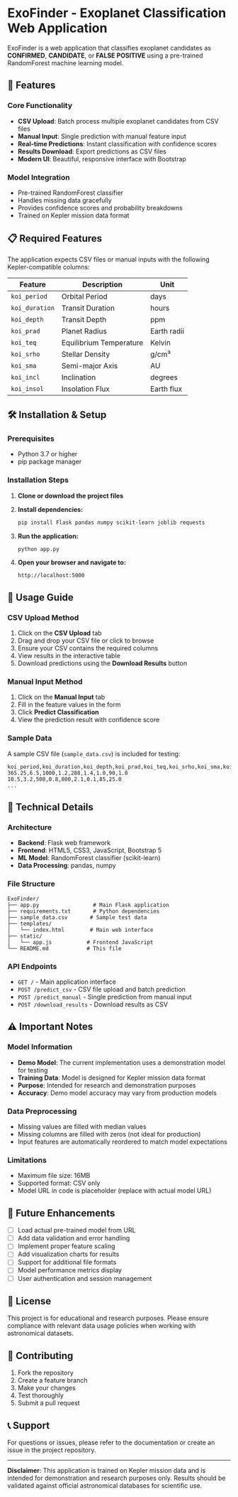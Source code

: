# ExoFinder - Exoplanet Classification Web Application

ExoFinder is a web application that classifies exoplanet candidates as **CONFIRMED**, **CANDIDATE**, or **FALSE POSITIVE** using a pre-trained RandomForest machine learning model.

## 🚀 Features

### Core Functionality
- **CSV Upload**: Batch process multiple exoplanet candidates from CSV files
- **Manual Input**: Single prediction with manual feature input
- **Real-time Predictions**: Instant classification with confidence scores
- **Results Download**: Export predictions as CSV files
- **Modern UI**: Beautiful, responsive interface with Bootstrap

### Model Integration
- Pre-trained RandomForest classifier
- Handles missing data gracefully
- Provides confidence scores and probability breakdowns
- Trained on Kepler mission data format

## 📋 Required Features

The application expects CSV files or manual inputs with the following Kepler-compatible columns:

| Feature | Description | Unit |
|---------|-------------|------|
| `koi_period` | Orbital Period | days |
| `koi_duration` | Transit Duration | hours |
| `koi_depth` | Transit Depth | ppm |
| `koi_prad` | Planet Radius | Earth radii |
| `koi_teq` | Equilibrium Temperature | Kelvin |
| `koi_srho` | Stellar Density | g/cm³ |
| `koi_sma` | Semi-major Axis | AU |
| `koi_incl` | Inclination | degrees |
| `koi_insol` | Insolation Flux | Earth flux |

## 🛠️ Installation & Setup

### Prerequisites
- Python 3.7 or higher
- pip package manager

### Installation Steps

1. **Clone or download the project files**
2. **Install dependencies:**
   ```bash
   pip install Flask pandas numpy scikit-learn joblib requests
   ```
   
3. **Run the application:**
   ```bash
   python app.py
   ```

4. **Open your browser and navigate to:**
   ```
   http://localhost:5000
   ```

## 📖 Usage Guide

### CSV Upload Method
1. Click on the **CSV Upload** tab
2. Drag and drop your CSV file or click to browse
3. Ensure your CSV contains the required columns
4. View results in the interactive table
5. Download predictions using the **Download Results** button

### Manual Input Method
1. Click on the **Manual Input** tab
2. Fill in the feature values in the form
3. Click **Predict Classification**
4. View the prediction result with confidence score

### Sample Data
A sample CSV file (`sample_data.csv`) is included for testing:
```csv
koi_period,koi_duration,koi_depth,koi_prad,koi_teq,koi_srho,koi_sma,koi_incl,koi_insol
365.25,6.5,1000,1.2,288,1.4,1.0,90,1.0
10.5,3.2,500,0.8,800,2.1,0.1,85,25.0
...
```

## 🔧 Technical Details

### Architecture
- **Backend**: Flask web framework
- **Frontend**: HTML5, CSS3, JavaScript, Bootstrap 5
- **ML Model**: RandomForest classifier (scikit-learn)
- **Data Processing**: pandas, numpy

### File Structure
```
ExoFinder/
├── app.py                 # Main Flask application
├── requirements.txt       # Python dependencies
├── sample_data.csv       # Sample test data
├── templates/
│   └── index.html        # Main web interface
├── static/
│   └── app.js           # Frontend JavaScript
└── README.md            # This file
```

### API Endpoints
- `GET /` - Main application interface
- `POST /predict_csv` - CSV file upload and batch prediction
- `POST /predict_manual` - Single prediction from manual input
- `POST /download_results` - Download results as CSV

## ⚠️ Important Notes

### Model Information
- **Demo Model**: The current implementation uses a demonstration model for testing
- **Training Data**: Model is designed for Kepler mission data format
- **Purpose**: Intended for research and demonstration purposes
- **Accuracy**: Demo model accuracy may vary from production models

### Data Preprocessing
- Missing values are filled with median values
- Missing columns are filled with zeros (not ideal for production)
- Input features are automatically reordered to match model expectations

### Limitations
- Maximum file size: 16MB
- Supported format: CSV only
- Model URL in code is placeholder (replace with actual model URL)

## 🔮 Future Enhancements

- [ ] Load actual pre-trained model from URL
- [ ] Add data validation and error handling
- [ ] Implement proper feature scaling
- [ ] Add visualization charts for results
- [ ] Support for additional file formats
- [ ] Model performance metrics display
- [ ] User authentication and session management

## 📄 License

This project is for educational and research purposes. Please ensure compliance with relevant data usage policies when working with astronomical datasets.

## 🤝 Contributing

1. Fork the repository
2. Create a feature branch
3. Make your changes
4. Test thoroughly
5. Submit a pull request

## 📞 Support

For questions or issues, please refer to the documentation or create an issue in the project repository.

---

**Disclaimer**: This application is trained on Kepler mission data and is intended for demonstration and research purposes only. Results should be validated against official astronomical databases for scientific use.